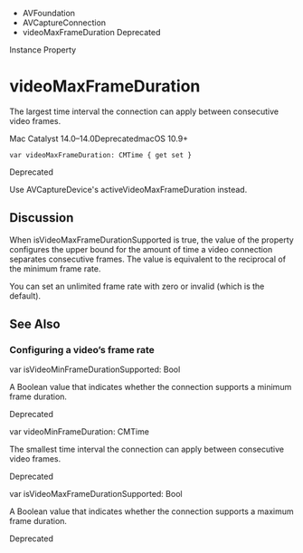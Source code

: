 

- AVFoundation
- AVCaptureConnection
-  videoMaxFrameDuration Deprecated

Instance Property

# videoMaxFrameDuration

The largest time interval the connection can apply between consecutive video frames.

Mac Catalyst 14.0–14.0DeprecatedmacOS 10.9+

``` source
var videoMaxFrameDuration: CMTime { get set }
```

Deprecated

Use AVCaptureDevice's activeVideoMaxFrameDuration instead.

## Discussion

When isVideoMaxFrameDurationSupported is true, the value of the property configures the upper bound for the amount of time a video connection separates consecutive frames. The value is equivalent to the reciprocal of the minimum frame rate.

You can set an unlimited frame rate with zero or invalid (which is the default).

## See Also

### Configuring a video’s frame rate

var isVideoMinFrameDurationSupported: Bool

A Boolean value that indicates whether the connection supports a minimum frame duration.

Deprecated

var videoMinFrameDuration: CMTime

The smallest time interval the connection can apply between consecutive video frames.

Deprecated

var isVideoMaxFrameDurationSupported: Bool

A Boolean value that indicates whether the connection supports a maximum frame duration.

Deprecated

